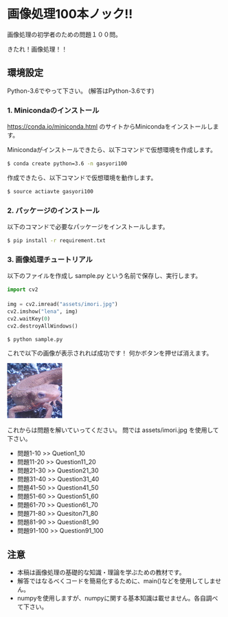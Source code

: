 # 画像処理100本ノック!!

画像処理の初学者のための問題１００問。

きたれ！画像処理！！

## 環境設定

Python-3.6でやって下さい。
(解答はPython-3.6です)

### 1. Minicondaのインストール

https://conda.io/miniconda.html
のサイトからMinicondaをインストールします。

Minicondaがインストールできたら、以下コマンドで仮想環境を作成します。

```bash
$ conda create python=3.6 -n gasyori100
```

作成できたら、以下コマンドで仮想環境を動作します。

```bash
$ source actiavte gasyori100
```

### 2. パッケージのインストール

以下のコマンドで必要なパッケージをインストールします。


```bash
$ pip install -r requirement.txt
```

### 3. 画像処理チュートリアル

以下のファイルを作成し sample.py という名前で保存し、実行します。

```python
import cv2

img = cv2.imread("assets/imori.jpg")
cv2.imshow("lena", img)
cv2.waitKey(0)
cv2.destroyAllWindows()
```

```bash
$ python sample.py
```

これで以下の画像が表示されれば成功です！
何かボタンを押せば消えます。


![](assets/imori.jpg)


これからは問題を解いていってください。
問では assets/imori.jpg を使用して下さい。

- 問題1-10  >> Quetion1_10
- 問題11-20 >> Question11_20
- 問題21-30 >> Question21_30
- 問題31-40 >> Question31_40
- 問題41-50 >> Question41_50
- 問題51-60 >> Question51_60
- 問題61-70 >> Question61_70
- 問題71-80 >> Quesiton71_80
- 問題81-90 >> Question81_90
- 問題91-100 >> Question91_100

## 注意

- 本稿は画像処理の基礎的な知識・理論を学ぶための教材です。
- 解答ではなるべくコードを簡易化するために、main()などを使用してしません。
- numpyを使用しますが、numpyに関する基本知識は載せません。各自調べて下さい。
